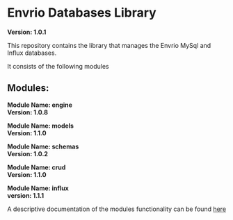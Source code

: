 # Envrio Databases Library

**Version: 1.0.1**

This repository contains the library that manages the Envrio MySql and Influx databases.

It consists of the following modules

## Modules:

**Module Name: engine**
<br>
**Version: 1.0.8**

**Module Name: models**
<br>
**Version: 1.1.0**


**Module Name: schemas**
<br>
**Version: 1.0.2**

**Module Name: crud**
<br>
**Version: 1.1.0**

**Module Name: influx**
<br>
**version: 1.1.1**

A descriptive documentation of the modules functionality can be found <a href="https://envrio.org/documentation/databases_library/">here<a>